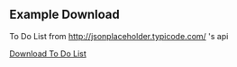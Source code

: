 ## Example Download 
To Do List from http://jsonplaceholder.typicode.com/ 's api

<a href="api/download/example/download" class="smlButton">Download To Do List</a>

